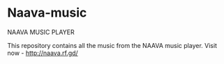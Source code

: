 # Naava-music
NAAVA MUSIC PLAYER

This repository contains all the music from the NAAVA music player.
Visit now - http://naava.rf.gd/

